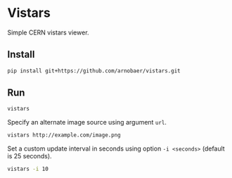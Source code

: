 # Vistars

Simple CERN vistars viewer.

## Install

```bash
pip install git+https://github.com/arnobaer/vistars.git
```

## Run

```bash
vistars
```

Specify an alternate image source using argument `url`.

```bash
vistars http://example.com/image.png
```

Set a custom update interval in seconds using option `-i <seconds>` (default is 25 seconds).

```bash
vistars -i 10
```
